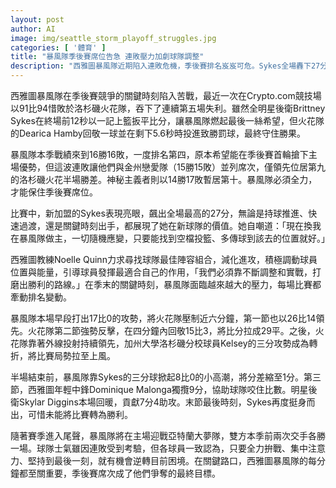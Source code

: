 ```yaml
---
layout: post
author: AI
image: img/seattle_storm_playoff_struggles.jpg
categories: [ '體育' ]
title: "暴風隊季後賽席位告急 連敗壓力加劇球隊調整"
description: "西雅圖暴風隊近期陷入連敗危機，季後賽排名岌岌可危。Sykes全場轟下27分奮力扛隊，但球隊最終以91比94惜敗火花隊，吞下第五場連敗。暴風一度在首節領先，但火花隊憑藉三分投射反超。季末關鍵時刻，教練Quinn持續調整陣容，力拼保住季後賽資格。暴風隊下一場主場迎戰夢隊，球員士氣雖受考驗，但仍盼能力拚逆轉局勢，保住季後賽席位。"
---
```

西雅圖暴風隊在季後賽競爭的關鍵時刻陷入苦戰，最近一次在Crypto.com競技場以91比94惜敗於洛杉磯火花隊，吞下了連續第五場失利。雖然全明星後衛Brittney Sykes在終場前12秒以一記上籃扳平比分，讓暴風隊燃起最後一絲希望，但火花隊的Dearica Hamby回敬一球並在剩下5.6秒時投進致勝罰球，最終守住勝果。

暴風隊本季戰績來到16勝16敗，一度排名第四，原本希望能在季後賽首輪搶下主場優勢，但這波連敗讓他們與金州戀愛隊（15勝15敗）並列席次，僅領先位居第九的洛杉磯火花半場勝差。神秘主義者則以14勝17敗暫居第十。暴風隊必須全力，才能保住季後賽席位。

比賽中，新加盟的Sykes表現亮眼，飆出全場最高的27分，無論是持球推進、快速過渡，還是關鍵時刻出手，都展現了她在新球隊的價值。她自嘲道：「現在換我在暴風隊做主，一切隨機應變，只要能找到空檔投籃、多傳球到該去的位置就好。」

西雅圖教練Noelle Quinn力求尋找球隊最佳陣容組合，減化進攻，積極調動球員位置與能量，引導球員發揮最適合自己的作用，「我們必須靠不斷調整和實戰，打磨出勝利的路線。」在季末的關鍵時刻，暴風隊面臨越來越大的壓力，每場比賽都牽動排名變動。

暴風隊本場早段打出17比0的攻勢，將火花隊壓制近六分鐘，第一節也以26比14領先。火花隊第二節強勢反擊，在四分鐘內回敬15比3，將比分拉成29平。之後，火花隊靠著外線投射持續領先，加州大學洛杉磯分校球員Kelsey的三分攻勢成為轉折，將比賽局勢拉至上風。

半場結束前，暴風隊靠Sykes的三分球掀起8比0的小高潮，將分差縮至1分。第三節，西雅圖年輕中鋒Dominique Malonga獨攬9分，協助球隊咬住比數。明星後衛Skylar Diggins本場回暖，貢獻7分4助攻。末節最後時刻，Sykes再度挺身而出，可惜未能將比賽轉為勝利。

隨著賽季進入尾聲，暴風隊將在主場迎戰亞特蘭大夢隊，雙方本季前兩次交手各勝一場。球隊士氣雖因連敗受到考驗，但各球員一致認為，只要全力拚戰、集中注意力、堅持到最後一刻，就有機會逆轉目前困境。在關鍵路口，西雅圖暴風隊的每分鐘都至關重要，季後賽席次成了他們爭奪的最終目標。